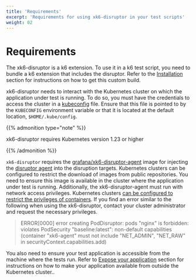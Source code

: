 ```yaml
---
title: 'Requirements'
excerpt: 'Requirements for using xk6-disruptor in your test scripts'
weight: 02
---
```


# Requirements

The xk6-disruptor is a k6 extension.
To use it in a k6 test script, you need to bundle a k6 extension that includes the disruptor.
Refer to the [Installation](https://grafana.com/docs/k6/<K6_VERSION>/testing-guides/injecting-faults-with-xk6-disruptor/installation) section for instructions on how to get this custom build.

xk6-disruptor needs to interact with the Kubernetes cluster on which the application under test is running.
To do so, you must have the credentials to access the cluster in a [kubeconfig](https://kubernetes.io/docs/tasks/access-application-cluster/configure-access-multiple-clusters/) file.
Ensure that this file is pointed to by the `KUBECONFIG` environment variable or that it is located at the default location, `$HOME/.kube/config`.

{{% admonition type="note" %}}

xk6-disruptor requires Kubernetes version 1.23 or higher

 {{% /admonition %}}

`xk6-disruptor` requires the [grafana/xk6-disruptor-agent](https://github.com/grafana/xk6-disruptor/pkgs/container/xk6-disruptor-agent) image for injecting the [disruptor agent](https://grafana.com/docs/k6/<K6_VERSION>/testing-guides/injecting-faults-with-xk6-disruptor/how--it-works) into the disruption targets. Kubernetes clusters can be configured to restrict the download of images from public repositories. You need to ensure this image is available in the cluster where the application under test is running. Additionally, the xk6-disruptor-agent must run with network access privileges. Kubernetes clusters [can be configured to restrict the privileges of containers](https://kubernetes.io/docs/concepts/security/pod-security-admission/).
If you find an error similar to the following when using the xk6-disruptor, contact your cluster administrator and request the necessary privileges.

> ERROR\[0000\] error creating PodDisruptor: pods "nginx" is forbidden: violates PodSecurity "baseline:latest": non-default capabilities (container "xk6-agent" must not include "NET_ADMIN", "NET_RAW" in securityContext.capabilities.add)

You also need to ensure your test application is accessible from the machine where the tests run.
Refer to [Expose your application](https://grafana.com/docs/k6/<K6_VERSION>/testing-guides/injecting-faults-with-xk6-disruptor/expose--your-application) section for instructions on how to make your application available from outside the Kubernetes cluster..
